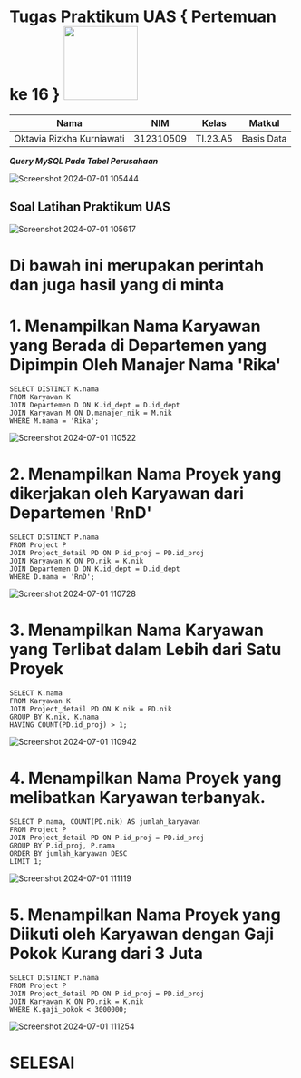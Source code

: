 # Tugas Praktikum UAS { Pertemuan ke 16 } <img src=https://logos-download.com/wp-content/uploads/2016/05/MySQL_logo_logotype.png width="130px" >


|**Nama**|**NIM**|**Kelas**|**Matkul**|
|----|---|-----|------|
|Oktavia Rizkha Kurniawati|312310509|TI.23.A5|Basis Data|

***Query MySQL Pada Tabel Perusahaan***

![Screenshot 2024-07-01 105444](https://github.com/oktavia18/praktikum-UAS-2/assets/147913672/4eb5c14f-5a05-4155-8331-f67fa4df12a3)

## Soal Latihan Praktikum UAS

![Screenshot 2024-07-01 105617](https://github.com/oktavia18/praktikum-UAS-2/assets/147913672/d35f97c8-4170-4465-b777-7bc446c7edf3)

# Di bawah ini merupakan perintah dan juga hasil yang di minta

# 1. Menampilkan Nama Karyawan yang Berada di Departemen yang Dipimpin Oleh Manajer Nama 'Rika'


```
SELECT DISTINCT K.nama
FROM Karyawan K
JOIN Departemen D ON K.id_dept = D.id_dept
JOIN Karyawan M ON D.manajer_nik = M.nik
WHERE M.nama = 'Rika';
```
![Screenshot 2024-07-01 110522](https://github.com/oktavia18/praktikum-UAS-2/assets/147913672/6cac1dda-454c-4c00-9bcd-9b2aecb914aa)

# 2. Menampilkan Nama Proyek yang dikerjakan oleh Karyawan dari Departemen 'RnD'
```
SELECT DISTINCT P.nama
FROM Project P
JOIN Project_detail PD ON P.id_proj = PD.id_proj
JOIN Karyawan K ON PD.nik = K.nik
JOIN Departemen D ON K.id_dept = D.id_dept
WHERE D.nama = 'RnD';
```
![Screenshot 2024-07-01 110728](https://github.com/oktavia18/praktikum-UAS-2/assets/147913672/c73f53a1-88b2-497c-8fbe-8d366b6a2bb0)

# 3. Menampilkan Nama Karyawan yang Terlibat dalam Lebih dari Satu Proyek

```
SELECT K.nama
FROM Karyawan K
JOIN Project_detail PD ON K.nik = PD.nik
GROUP BY K.nik, K.nama
HAVING COUNT(PD.id_proj) > 1;
```
![Screenshot 2024-07-01 110942](https://github.com/oktavia18/praktikum-UAS-2/assets/147913672/0e606794-733c-45d7-9e17-ccc65c2190ba)

# 4. Menampilkan Nama Proyek yang melibatkan Karyawan terbanyak.


```
SELECT P.nama, COUNT(PD.nik) AS jumlah_karyawan
FROM Project P
JOIN Project_detail PD ON P.id_proj = PD.id_proj
GROUP BY P.id_proj, P.nama
ORDER BY jumlah_karyawan DESC
LIMIT 1;
```

![Screenshot 2024-07-01 111119](https://github.com/oktavia18/praktikum-UAS-2/assets/147913672/d60d5f2e-3109-4df9-8e7a-5696885f7301)

# 5. Menampilkan Nama Proyek yang Diikuti oleh Karyawan dengan Gaji Pokok Kurang dari 3 Juta

```
SELECT DISTINCT P.nama
FROM Project P
JOIN Project_detail PD ON P.id_proj = PD.id_proj
JOIN Karyawan K ON PD.nik = K.nik
WHERE K.gaji_pokok < 3000000;
```

![Screenshot 2024-07-01 111254](https://github.com/oktavia18/praktikum-UAS-2/assets/147913672/705aaec3-8ee2-4156-be15-3896c741b8c1)

# SELESAI
